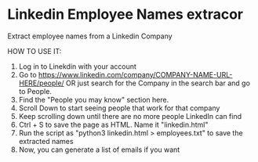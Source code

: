 # Linkedin Employee Names extracor
 Extract employee names from a Linkedin Company 


HOW TO USE IT:
1. Log in to Linekdin with your account
2. Go to https://www.linkedin.com/company/COMPANY-NAME-URL-HERE/people/ OR just search for the Company in the search bar and go to People. 
3. Find the "People you may know" section here.
4. Scroll Down to start seeing people that work for that company
5. Keep scrolling down until there are no more people LinkedIn can find
6. Ctrl + S to save the page as HTML. Name it "linkedin.html"
7. Run the script as "python3 linkedin.html > employees.txt" to save the extracted names
8. Now, you can generate a list of emails if you want




